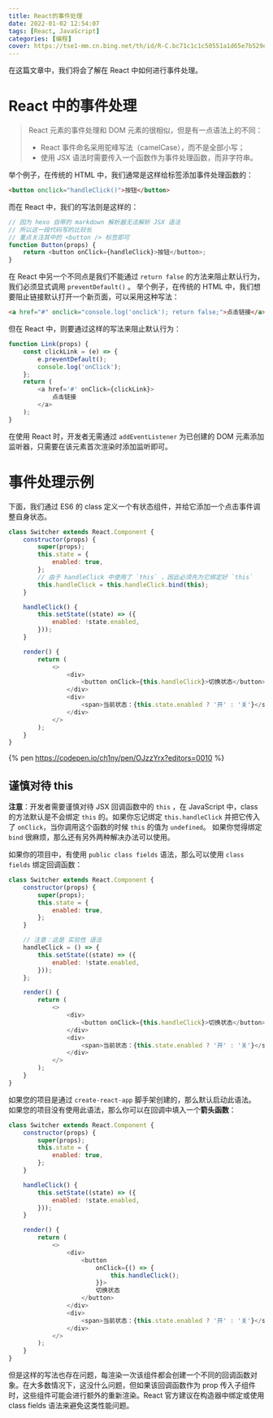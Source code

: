 ```yaml
---
title: React的事件处理
date: 2022-01-02 12:54:07
tags: [React, JavaScript]
categories: [编程]
cover: https://tse1-mm.cn.bing.net/th/id/R-C.bc71c1c1c50551a1d65e7b529ea29d08?rik=EU42gCFH4J%2bBZA&riu=http%3a%2f%2fwww.goodworklabs.com%2fwp-content%2fuploads%2f2016%2f10%2freactjs.png&ehk=qvQ5EVoUnJZ7k5L347zsU3f87YTckr1iQBzKdwXJd0w%3d&risl=&pid=ImgRaw&r=0
---
```


在这篇文章中，我们将会了解在 React 中如何进行事件处理。

<!-- more -->

<!-- toc -->

# React 中的事件处理

> React 元素的事件处理和 DOM 元素的很相似，但是有一点语法上的不同：
>
> -   React 事件命名采用驼峰写法（camelCase），而不是全部小写；
> -   使用 JSX 语法时需要传入一个函数作为事件处理函数，而非字符串。

举个例子，在传统的 HTML 中，我们通常是这样给标签添加事件处理函数的：

```html
<button onclick="handleClick()">按钮</button>
```

而在 React 中，我们的写法则是这样的：

```js
// 因为 hexo 自带的 markdown 解析器无法解析 JSX 语法
// 所以这一段代码写的比较长
// 重点关注其中的 <button /> 标签即可
function Button(props) {
	return <button onClick={handleClick}>按钮</button>;
}
```

在 React 中另一个不同点是我们不能通过 `return false` 的方法来阻止默认行为，我们必须显式调用 `preventDefault()` 。
举个例子，在传统的 HTML 中，我们想要阻止链接默认打开一个新页面，可以采用这种写法：

```html
<a href="#" onclick="console.log('onclick'); return false;">点击链接</a>
```

但在 React 中，则要通过这样的写法来阻止默认行为：

```js
function Link(props) {
	const clickLink = (e) => {
		e.preventDefault();
		console.log('onClick');
	};
	return (
		<a href='#' onClick={clickLink}>
			点击链接
		</a>
	);
}
```

在使用 React 时，开发者无需通过 `addEventListener` 为已创建的 DOM 元素添加监听器，只需要在该元素首次渲染时添加监听即可。

# 事件处理示例

下面，我们通过 ES6 的 class 定义一个有状态组件，并给它添加一个点击事件调整自身状态。

```js
class Switcher extends React.Component {
	constructor(props) {
		super(props);
		this.state = {
			enabled: true,
		};
		// 由于 handleClick 中使用了 `this` ，因此必须先为它绑定好 `this`
		this.handleClick = this.handleClick.bind(this);
	}

	handleClick() {
		this.setState((state) => ({
			enabled: !state.enabled,
		}));
	}

	render() {
		return (
			<>
				<div>
					<button onClick={this.handleClick}>切换状态</button>
				</div>
				<div>
					<span>当前状态：{this.state.enabled ? '开' : '关'}</span>
				</div>
			</>
		);
	}
}
```

{% pen https://codepen.io/ch1ny/pen/OJzzYrx?editors=0010 %}

## 谨慎对待 this

**注意**：开发者需要谨慎对待 JSX 回调函数中的 `this` ，在 JavaScript 中，class 的方法默认是不会绑定 `this` 的。如果你忘记绑定 `this.handleClick` 并把它传入了 `onClick`，当你调用这个函数的时候 `this` 的值为 `undefined`。
如果你觉得绑定 `bind` 很麻烦，那么还有另外两种解决办法可以使用。

如果你的项目中，有使用 `public class fields` 语法，那么可以使用 `class fields` 绑定回调函数：

```js
class Switcher extends React.Component {
	constructor(props) {
		super(props);
		this.state = {
			enabled: true,
		};
	}

	// 注意：这是 实验性 语法
	handleClick = () => {
		this.setState((state) => ({
			enabled: !state.enabled,
		}));
	};

	render() {
		return (
			<>
				<div>
					<button onClick={this.handleClick}>切换状态</button>
				</div>
				<div>
					<span>当前状态：{this.state.enabled ? '开' : '关'}</span>
				</div>
			</>
		);
	}
}
```

如果您的项目是通过 `create-react-app` 脚手架创建的，那么默认启动此语法。
如果您的项目没有使用此语法，那么你可以在回调中填入一个**箭头函数**：

```js
class Switcher extends React.Component {
	constructor(props) {
		super(props);
		this.state = {
			enabled: true,
		};
	}

	handleClick() {
		this.setState((state) => ({
			enabled: !state.enabled,
		}));
	}

	render() {
		return (
			<>
				<div>
					<button
						onClick={() => {
							this.handleClick();
						}}>
						切换状态
					</button>
				</div>
				<div>
					<span>当前状态：{this.state.enabled ? '开' : '关'}</span>
				</div>
			</>
		);
	}
}
```

但是这样的写法也存在问题，每渲染一次该组件都会创建一个不同的回调函数对象。在大多数情况下，这没什么问题，但如果该回调函数作为 prop 传入子组件时，这些组件可能会进行额外的重新渲染。React 官方建议在构造器中绑定或使用 class fields 语法来避免这类性能问题。
